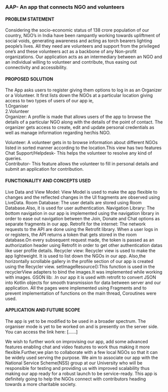 <h3>AAP- An app that connects NGO and volunteers</h3>
<h4>PROBLEM STATEMENT</h4> 

Considering the socio-economic status of 138 crore population of our country, NGO’s in India have been rampantly working towards upliftment of social voids, generating awareness and acting as torch bearers lighting people’s lives.
All they need are volunteers and support from the privileged one’s and these volunteers act as a backbone of any Non-profit organizations.
Our application acts as an intermediary between an NGO and an individual willing to volunteer and contribute, thus easing out connectivity and accessibility.

<h4>PROPOSED SOLUTION</h4>

The App asks users to register giving them options to log in as an Organizer or a Volunteer.
It first lists down the NGOs at a particular location giving access to two types of users of our app ie,<br>
1.Organiser<br>
2.Volunteer<br>
Organizer: A profile is made that allows users of the app to browse the details of a particular NGO along with the details of the point of contact.
The organizer gets access to create, edit and update personal credentials as well as manage information regarding her/his NGO.<br>

Volunteer: A volunteer gets in to browse information about different NGOs listed in sorted manner according to the location.This view has two features
Chat Support/Helpdesk- This helps the volunteer to resolve any kind of queries.<br>
Contributor- This feature allows the volunteer to fill in personal details and submit an application for contribution.<br>

<h4>FUNCTIONALITY AND CONCEPTS USED</h4>

Live Data and View Model: View Model is used to make the app flexible to changes and the reflected changes in the UI fragments are observed using LiveData.
Room Database: The user details are stored using Room Database.Also, it is used for user authentication.
Navigation Library: The bottom navigation in our app is implemented using the navigation library in order to ease out navigation between the Join, Donate and Chat options as separate fragments in our app.
Retrofit for the internet: The network requests to the API are done using the Retrofit library. When a user logs in or registers, the API returns a token that gets stored in the room database.On every subsequent request made, the token is passed as an authorization header using Retrofit in order to get other authentication datas like user profile details.
Recycler view: Recycler view is used to make the app lightweight. It is used to list down the NGOs in our app. Also,the horizontally scrollable gallery in the profile section of our app is created using the Recycler view.
setImageResource():This function is used in the  recyclerView adapters to bind the images.It was implemented while working with images.
GSON lib: .In our app it is used with retrofit to convert JSON into Kotlin objects for smooth transmission for data between server and our application.
All the pages were implemented using Fragments and to prevent implementation of functions on the main thread, Coroutines were used.

<h4>APPLICATION AND FUTURE SCOPE</h4>


The app is yet to be modified to be used in a broader spectrum.
The organiser mode is yet to be worked on and is presently on the server side.
You can access the link here:
[......] 

We wish to further work on improvising our app, add some advanced features enabling chat and video features to work thus making it more flexible.Further,we plan to collaborate with a few local NGOs so that it can be widely used serving the purpose.
We aim to associate our app with the National Service Scheme(NSS) group at our University who will be responsible for testing and providing us with improved scalability thus making our app ready for a robust launch to be service-ready.
This app is definitely going to help the NGOs connect with contributors heading towards a more charitable society.





